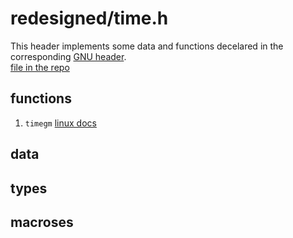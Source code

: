 # redesigned/time.h  
  
This header implements some data and functions decelared in the corresponding 
[GNU header](https://pubs.opengroup.org/onlinepubs/7908799/xsh/time.h.html).  
[file in the repo](../../../include/wlac4/redesigned/time.h)  
  
  
## functions 
  
 1.  ``timegm``  [linux docs](https://linux.die.net/man/3/timegm)  
  
  
## data  
  
   
  
## types  
  
  
  
## macroses  
  
    